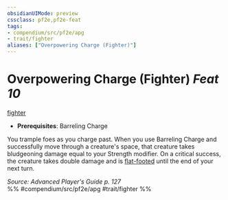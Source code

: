 ```yaml
---
obsidianUIMode: preview
cssclass: pf2e,pf2e-feat
tags:
- compendium/src/pf2e/apg
- trait/fighter
aliases: ["Overpowering Charge (Fighter)"]
---
```

# Overpowering Charge (Fighter)  *Feat 10*  
[fighter](rules/traits/fighter.md)  

- **Prerequisites**: Barreling Charge

You trample foes as you charge past. When you use Barreling Charge and successfully move through a creature's space, that creature takes bludgeoning damage equal to your Strength modifier. On a critical success, the creature takes double damage and is [flat-footed](rules/conditions.md#Flat-footed) until the end of your next turn.

*Source: Advanced Player's Guide p. 127*  
%% #compendium/src/pf2e/apg #trait/fighter %%